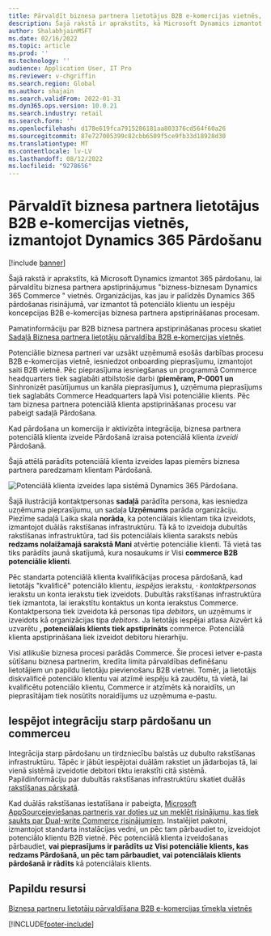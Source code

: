 ```yaml
---
title: Pārvaldīt biznesa partnera lietotājus B2B e-komercijas vietnēs, izmantojot Dynamics 365 Pārdošanu
description: Šajā rakstā ir aprakstīts, kā Microsoft Dynamics izmantot 365 pārdošanu, lai pārvaldītu biznesa partnera apstiprinājumus "bizness-biznesam Dynamics 365 Commerce " vietnēs.
author: ShalabhjainMSFT
ms.date: 02/16/2022
ms.topic: article
ms.prod: ''
ms.technology: ''
audience: Application User, IT Pro
ms.reviewer: v-chgriffin
ms.search.region: Global
ms.author: shajain
ms.search.validFrom: 2022-01-31
ms.dyn365.ops.version: 10.0.21
ms.search.industry: retail
ms.search.form: ''
ms.openlocfilehash: d178e619fca7915286181aa803376cd564f60a26
ms.sourcegitcommit: 87e727005399c82cbb6509f5ce9fb33d18928d30
ms.translationtype: MT
ms.contentlocale: lv-LV
ms.lasthandoff: 08/12/2022
ms.locfileid: "9278656"
---
```

# <a name="manage-business-partner-users-on-b2b-e-commerce-websites-using-dynamics-365-sales"></a>Pārvaldīt biznesa partnera lietotājus B2B e-komercijas vietnēs, izmantojot Dynamics 365 Pārdošanu

[!include [banner](../../includes/banner.md)]

Šajā rakstā ir aprakstīts, kā Microsoft Dynamics izmantot 365 pārdošanu, lai pārvaldītu biznesa partnera apstiprinājumus "bizness-biznesam Dynamics 365 Commerce " vietnēs. Organizācijas, kas jau ir palīdzēs Dynamics 365 pārdošanas risinājumā, var izmantot tā potenciālo klientu un iespēju koncepcijas B2B e-komercijas biznesa partnera apstiprināšanas procesam.

Pamatinformāciju par B2B biznesa partnera apstiprināšanas procesu skatiet [Sadaļā Biznesa partnera lietotāju pārvaldība B2B e-komercijas vietnēs](manage-b2b-users.md).

Potenciālie biznesa partneri var uzsākt uzņēmumā esošās darbības procesu B2B e-komercijas vietnē, iesniedzot onboarding pieprasījumu, izmantojot saiti B2B vietnē. Pēc pieprasījuma iesniegšanas un programmā Commerce headquarters tiek saglabāti atbilstošie darbi (**piemēram, P-0001** **un** Sinhronizēt pasūtījumus un kanāla pieprasījumus **),** uzņēmuma pieprasījums tiek saglabāts Commerce Headquarters lapā Visi potenciālie klients. Pēc tam biznesa partnera potenciālā klienta apstiprināšanas procesu var pabeigt sadaļā Pārdošana.

Kad pārdošana un komercija ir aktivizēta integrācija, biznesa partnera potenciālā klienta izveide Pārdošanā izraisa potenciālā klienta *izveidi* Pārdošanā.

Šajā attēlā parādīts potenciālā klienta izveides lapas piemērs biznesa partnera paredzamam klientam Pārdošanā.

![Potenciālā klienta izveides lapa sistēmā Dynamics 365 Pārdošana.](../media/LeadInSales.png)

Šajā ilustrācijā kontaktpersonas **sadaļā** parādīta persona, kas iesniedza uzņēmuma pieprasījumu, un sadaļa **Uzņēmums** parāda organizāciju. Piezīme sadaļā Laika skala **norāda**, ka potenciālais klientam tika izveidots, izmantojot duālās rakstīšanas infrastruktūru. Tā kā to izveidoja dubultās rakstīšanas infrastruktūra, tad šis potenciālais klienta saraksts nebūs **redzams nolaižamajā sarakstā Mani** atvērtie potenciālie klienti. Tā vietā tas tiks parādīts jaunā skatījumā, kura nosaukums ir Visi **commerce B2B potenciālie klienti**.

Pēc standarta potenciālā klienta kvalifikācijas procesa pārdošanā, kad lietotājs "kvalificē" potenciālo klientu, *iespējas* ierakstu, *·* *kontaktpersonas* ierakstu un konta ierakstu tiek izveidots. Dubultās rakstīšanas infrastruktūra tiek izmantota, lai ierakstītu kontaktus un konta ierakstus Commerce. Kontaktpersona tiek izveidota kā personas tipa *debitors*, un uzņēmums ir izveidots kā organizācijas tipa *debitors*. Ja lietotājs iespējai atlasa Aizvērt kā uzvarētu **, potenciālais klients tiek apstiprināts** commerce. Potenciālā klienta apstiprināšana liek izveidot debitoru hierarhiju.

Visi atlikušie biznesa procesi parādās Commerce. Šie procesi ietver e-pasta sūtīšanu biznesa partnerim, kredīta limita pārvaldības definēšanu lietotājiem un papildu lietotāju pievienošanu B2B vietnei. Tomēr, ja lietotājs diskvalificē potenciālo klientu vai atzīmē iespēju kā zaudētu, tā vietā, lai kvalificētu potenciālo klientu, Commerce ir atzīmēts kā noraidīts, un pieprasītājam tiek nosūtīts noraidījums uz uzņēmuma e-pastu.

## <a name="enable-integration-between-sales-and-commerce"></a>Iespējot integrāciju starp pārdošanu un commerceu

Integrācija starp pārdošanu un tirdzniecību balstās uz dubulto rakstīšanas infrastruktūru. Tāpēc ir jābūt iespējotai duālām rakstiet un jādarbojas tā, lai vienā sistēmā izveidotie debitori tiktu ierakstīti citā sistēmā. Papildinformāciju par dubultās rakstīšanas infrastruktūru skatiet duālās [rakstīšanas pārskatā](/dynamics365/fin-ops-core/dev-itpro/data-entities/dual-write/dual-write-overview).

Kad duālās rakstīšanas iestatīšana ir pabeigta, [Microsoft AppSource](https://appsource.microsoft.com/)[ieviešanas partneris var doties uz un meklēt risinājumu, kas tiek saukts par Dual-write Commerce risinājumiem](https://partner.microsoft.com/dashboard/commercial-marketplace/offers/7ca1d8c9-dc79-4cb7-a82e-8dc96a25acca/overview). Instalējiet pakotni, izmantojot standarta instalācijas vedni, un pēc tam pārbaudiet to, izveidojot potenciālo klientu B2B vietnē. Pēc potenciālā klienta izveidošanas pārbaudiet, **vai pieprasījums ir parādīts uz Visi potenciālie klients, kas redzams Pārdošanā, un pēc tam pārbaudiet, vai potenciālais klients pārdošanā ir rādīts** kā potenciālais klients.

## <a name="additional-resources"></a>Papildu resursi

[Biznesa partneru lietotāju pārvaldīšana B2B e-komercijas tīmekļa vietnēs](manage-b2b-users.md)

[!INCLUDE[footer-include](../../includes/footer-banner.md)]
